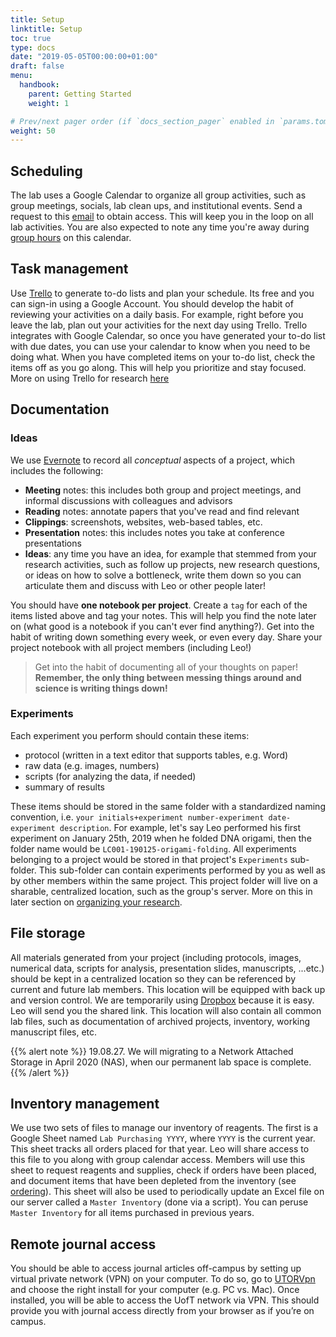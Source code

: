 ```yaml
---
title: Setup
linktitle: Setup
toc: true
type: docs
date: "2019-05-05T00:00:00+01:00"
draft: false
menu: 
  handbook:
    parent: Getting Started
    weight: 1

# Prev/next pager order (if `docs_section_pager` enabled in `params.toml`)
weight: 50
---
```



## Scheduling

The lab uses a Google Calendar to organize all group activities, such as group meetings, socials, lab clean ups, and institutional events. Send a request to this [email](lytchoulab@gmail.com) to obtain access. This will keep you in the loop on all lab activities. You are also expected to note any time you're away during [group hours](/handbook/hours#grouphours) on this calendar.

## Task management

Use [Trello](https://www.trello.com) to generate to-do lists and plan your schedule. Its free and you can sign-in using a Google Account. You should develop the habit of reviewing your activities on a daily basis. For example, right before you leave the lab, plan out your activities for the next day using Trello. Trello integrates with Google Calendar, so once you have generated your to-do list with due dates, you can use your calendar to know when you need to be doing what. When you have completed items on your to-do list, check the items off as you go along. This will help you prioritize and stay focused. More on using Trello for research [here](/handbook/metadata#todos)


## Documentation
### Ideas

We use [Evernote](https://evernote.com/) to record all *conceptual* aspects of a project, which includes the following:

- **Meeting** notes: this includes both group and project meetings, and informal discussions with colleagues and advisors
- **Reading** notes: annotate papers that you've read and find relevant
- **Clippings**: screenshots, websites, web-based tables, etc.
- **Presentation** notes: this includes notes you take at conference presentations
- **Ideas**: any time you have an idea, for example that stemmed from your research activities, such as follow up projects, new research questions, or ideas on how to solve a bottleneck, write them down so you can articulate them and discuss with Leo or other people later!

You should have **one notebook per project**. Create a `tag` for each of the items listed above and tag your notes. This will help you find the note later on (what good is a notebook if you can't ever find anything?). Get into the habit of writing down something every week, or even every day. Share your project notebook with all project members (including Leo!)

> Get into the habit of documenting all of your thoughts on paper! **Remember, the only thing between messing things around and science is writing things down!**

### Experiments

Each experiment you perform should contain these items:

- protocol (written in a text editor that supports tables, e.g. Word)
- raw data (e.g. images, numbers)
- scripts (for analyzing the data, if needed)
- summary of results

These items should be stored in the same folder with a standardized naming convention, i.e. `your initials+experiment number-experiment date-experiment description`. For example, let's say Leo performed his first experiment on January 25th, 2019 when he folded DNA origami, then the folder name would be `LC001-190125-origami-folding`. All experiments belonging to a project would be stored in that project's `Experiments` sub-folder. This sub-folder can contain experiments performed by you as well as by other members within the same project. This project folder will live on a sharable, centralized location, such as the group's server. More on this in later section on [organizing your research](/handbook/whatisresearch).


## File storage

All materials generated from your project (including protocols, images, numerical data, scripts for analysis, presentation slides, manuscripts, ...etc.) should be kept in a centralized location so they can be referenced by current and future lab members. This location will be equipped with back up and version control. We are temporarily using [Dropbox](https://www.dropbox.com/h) because it is easy. Leo will send you the shared link. This location will also contain all common lab files, such as documentation of archived projects, inventory, working manuscript files, etc.

{{% alert note %}}
19.08.27. We will migrating to a Network Attached Storage in April 2020 (NAS), when our permanent lab space is complete.
{{% /alert %}}

<a name="inventory"></a>

## Inventory management

We use two sets of files to manage our inventory of reagents. The first is a Google Sheet named `Lab Purchasing YYYY`, where `YYYY` is the current year. This sheet tracks all orders placed for that year. Leo will share access to this file to you along with group calendar access. Members will use this sheet to request reagents and supplies, check if orders have been placed, and document items that have been depleted from the inventory (see [ordering](/handbook/ordering)). This sheet will also be used to periodically update an Excel file on our server called a `Master Inventory` (done via a script). You can peruse `Master Inventory` for all items purchased in previous years.

## Remote journal access

You should be able to access journal articles off-campus by setting up virtual private network (VPN) on your computer. To do so, go to [UTORVpn](http://vpn.utoronto.ca/) and choose the right install for your computer (e.g. PC vs. Mac). Once installed, you will be able to access the UofT network via VPN. This should provide you with journal access directly from your browser as if you’re on campus.